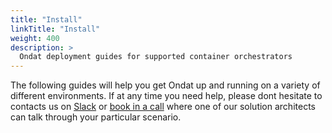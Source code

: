 ```yaml
---
title: "Install"
linkTitle: "Install"
weight: 400
description: >
  Ondat deployment guides for supported container orchestrators
---
```


The following guides will help you get Ondat up and running on a variety of different environments. If at any time you need help, please dont hesitate to contacts us on [Slack](https://storageos.slack.com/ssb/redirect#/shared-invite/email) or [book in a call](https://www.ondat.io/request-demo) where one of our solution architects can talk through your particular scenario.
